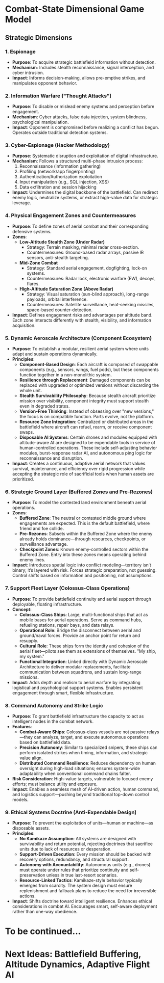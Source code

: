 # Combat-State Dimensional Game Model

## Strategic Dimensions

### 1. Espionage
- **Purpose**: To acquire strategic battlefield information without detection.
- **Mechanism**: Includes stealth reconnaissance, signal interception, and cyber intrusion.
- **Impact**: Informs decision-making, allows pre-emptive strikes, and manipulates opponent behavior.

### 2. Information Warfare ("Thought Attacks")
- **Purpose**: To disable or mislead enemy systems and perception before engagement.
- **Mechanism**: Cyber attacks, false data injection, system blindness, psychological manipulation.
- **Impact**: Opponent is compromised before realizing a conflict has begun. Operates outside traditional detection systems.

### 3. Cyber-Espionage (Hacker Methodology)
- **Purpose**: Systematic disruption and exploitation of digital infrastructure.
- **Mechanism**: Follows a structured multi-phase intrusion process:
  1. Reconnaissance (information gathering)
  2. Profiling (network/app fingerprinting)
  3. Authentication/Authorization exploitation
  4. Input manipulation (e.g., SQL injection, XSS)
  5. Data exfiltration and session hijacking
- **Impact**: Undermines the digital backbone of the battlefield. Can redirect enemy logic, neutralize systems, or extract high-value data for strategic leverage.

### 4. Physical Engagement Zones and Countermeasures
- **Purpose**: To define zones of aerial combat and their corresponding defensive systems.
- **Zones**:
  - **Low-Altitude Stealth Zone (Under Radar)**
    - Strategy: Terrain masking, minimal radar cross-section.
    - Countermeasures: Ground-based radar arrays, passive IR sensors, anti-stealth targeting.
  - **Mid-Zone Combat**
    - Strategy: Standard aerial engagement, dogfighting, lock-on systems.
    - Countermeasures: Radar lock, electronic warfare (EW), decoys, flares.
  - **High-Altitude Saturation Zone (Above Radar)**
    - Strategy: Visual saturation (sun-blind approach), long-range payloads, orbital interference.
    - Countermeasures: Satellite surveillance, heat-seeking missiles, space-based counter-detection.
- **Impact**: Defines engagement risks and advantages per altitude band. Each zone interacts differently with stealth, visibility, and information acquisition.

### 5. Dynamic Aeroscale Architecture (Component Ecosystem)
- **Purpose**: To establish a modular, resilient aerial system where units adapt and sustain operations dynamically.
- **Principles**:
  - **Component-Based Design**: Each aircraft is composed of swappable components (e.g., sensors, wings, fuel pods), but these components function together in a non-monolithic system.
  - **Resilience through Replacement**: Damaged components can be replaced with upgraded or optimized versions without discarding the whole unit.
  - **Stealth Survivability Philosophy**: Because stealth aircraft prioritize mission over visibility, component integrity must support stealth even in degraded states.
  - **Version-Free Thinking**: Instead of obsessing over "new versions," the focus is on compatible function. Parts evolve, not the platform.
  - **Resource Zone Integration**: Centralized or distributed areas in the battlefield where aircraft can refuel, rearm, or receive component swaps.
  - **Disposable AI Systems**: Certain drones and modules equipped with altitude-aware AI are designed to be expendable tools in service of human-controlled operations. These include self-adjusting behavior modules, burst-response radar AI, and autonomous ping logic for reconnaissance and disruption.
- **Impact**: Creates a continuous, adaptive aerial network that values survival, maintenance, and efficiency over rigid progression while accepting the strategic role of sacrificial tools when human assets are prioritized.

### 6. Strategic Ground Layer (Buffered Zones and Pre-Rezones)
- **Purpose**: To model the contested land environment beneath aerial operations.
- **Zones**:
  - **Buffered Zone**: The neutral or contested middle ground where engagements are expected. This is the default battlefield, where friend and foe collide.
  - **Pre-Rezones**: Subsets within the Buffered Zone where the enemy already holds dominance—through resources, checkpoints, or surveillance advantage.
  - **Checkpoint Zones**: Known enemy-controlled sectors within the Buffered Zone. Entry into these zones means operating behind enemy lines.
- **Impact**: Introduces spatial logic into conflict modeling—territory isn’t binary; it’s layered with risk. Forces strategic preparation, not guessing. Control shifts based on information and positioning, not assumptions.

### 7. Support Fleet Layer (Colossus-Class Operations)
- **Purpose**: To provide battlefield continuity and aerial support through deployable, floating infrastructure.
- **Concept**:
  - **Colossus-Class Ships**: Large, multi-functional ships that act as mobile bases for aerial operations. Serve as command hubs, refueling stations, repair bays, and data relays.
  - **Operational Role**: Bridge the disconnect between aerial and ground/naval forces. Provide an anchor point for return and resupply.
  - **Cultural Role**: These ships form the identity and cohesion of the aerial fleet—pilots see them as extensions of themselves. "My ship, my system."
  - **Functional Integration**: Linked directly with Dynamic Aeroscale Architecture to deliver modular replacements, facilitate communication between squadrons, and sustain long-range missions.
- **Impact**: Adds depth and realism to aerial warfare by integrating logistical and psychological support systems. Enables persistent engagement through smart, flexible infrastructure.

### 8. Command Autonomy and Strike Logic
- **Purpose**: To grant battlefield infrastructure the capacity to act as intelligent nodes in the combat network.
- **Features**:
  - **Combat-Aware Ships**: Colossus-class vessels are not passive relays—they can analyze, target, and execute autonomous operations based on battlefield data.
  - **Precision Autonomy**: Similar to specialized snipers, these ships can perform isolated strikes when timing, information, and strategic value align.
  - **Distributed Command Resilience**: Reduces dependency on human oversight during high-load situations; ensures system-wide adaptability when conventional command chains falter.
- **Risk Consideration**: High-value targets, vulnerable to focused enemy efforts; must balance utility and exposure.
- **Impact**: Enables a seamless mesh of AI-driven action, human command, and logistics support—pushing beyond traditional top-down control models.

### 9. Ethical Systems Doctrine (Anti-Expendable Design)
- **Purpose**: To prevent the exploitation of units—human or machine—as disposable assets.
- **Principles**:
  - **No Kamikaze Assumption**: All systems are designed with survivability and return potential, rejecting doctrines that sacrifice units due to lack of resources or desperation.
  - **Support-Driven Execution**: Every mission should be backed with recovery options, redundancy, and structural support.
  - **Autonomy with Accountability**: Autonomous units (e.g., drones) must operate under rules that prioritize continuity and self-preservation unless in true last-resort scenarios.
  - **Resource-Linked Tactics**: Kamikaze-style behavior typically emerges from scarcity. The system design must ensure replenishment and fallback plans to reduce the need for irreversible actions.
- **Impact**: Shifts doctrine toward intelligent resilience. Enhances ethical considerations in combat AI. Encourages smart, self-aware deployment rather than one-way obedience.

# To be continued...
# Next Ideas: Battlefield Buffering, Altitude Dynamics, Adaptive Flight AI
